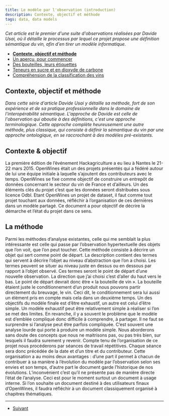 ```yaml
---
title: Le modèle par l'observation (introduction)
description: Contexte, objectif et méthode
tags: data, data models
---
```


_Cet article est le premier d'une suite d'observations réalisées par Davide Usai, où il détaille le processus 
par lequel ce projet propose une définition sémantique du vin, afin d'en tirer un modèle informatique._

- __[Contexte, objectif et méthode](le-modele-par-l-observation-0.html)__
- [Un aperçu, pour commencer](le-modele-par-l-observation-1.html)
- [Des bouteilles, leurs étiquettes](le-modele-par-l-observation-2.html)
- [Teneurs en sucre et en dioxyde de carbone](le-modele-par-l-observation-3.html)
- [Compréhension de la classification des vins](le-modele-par-l-observation-4.html)


## Contexte, objectif et méthode

_Dans cette série d'article Davide Usai y détaille sa méthode, fort de son expérience et de sa pratique professionnelle
dans le domaine de l'interopérabilité sémantique. L'approche de Davide est celle de l'observation qui aboutie à des définitions, 
c'est une approche terminologique. Cette approche complète heureusement une autre méthode, plus classique,
qui consiste à définir la sémantique du vin par une approche ontologique, en se raccrochant à des modèles pré-existants._

## Contexte & objectif

La première édition de l’événement Hackagriculture a eu lieu à Nantes le 21-22 mars 2015. OpenWines était un des projets présentés qui a fédéré autour de lui une équipe initiale à laquelle s’ajoutent des contributeurs avec le temps. OpenWines se fixe comme objectif de construire un entrepôt de données concernant le secteur du vin de France et d’ailleurs. Un des éléments clés du projet c’est que les données seront distribuées sous licence Odbl.
Etant OpenWines un projet de dataset, il faut comme tout projet touchant aux données, réfléchir à l’organisation de ces dernières dans un modèle partagé.
Ce document a pour objectif de décrire la démarche et l’état du projet dans ce sens.

## La méthode

Parmi les méthodes d’analyse existantes, celle qui me semblait la plus intéressante est celle qui passe par l’observation hypertextuelle des objets que l’on voit, que l’on peut toucher. Cette méthode consiste à décrire un objet qui sert comme point de départ. La description contient des termes qui servent à décrire  l’objet au niveau d’abstraction que l’on a choisi. Les termes peuvent se situer au niveau juste en dessus ou en dessous par rapport à l’objet observé. Ces termes seront le point de départ d’une nouvelle observation. La direction que j’ai choisi c’est d’aller du haut vers le bas. Le point de départ devrait donc être « la bouteille de vin ». La bouteille étaient juste le conditionnement d’un produit nous pouvons partir directement du breuvage, le vin. Ceci dit, le conditionnement sera lui aussi un élément pris en compte mais cela dans un deuxième temps. 
Un des objectifs du modèle finale est d’être exhaustif, un autre est celui d’être simple. Un modèle exhaustif peut être relativement simple à réaliser si l’on se met des limites. En revanche, il y a souvent le problème que le modèle est d’emblée compliqué donc difficile à comprendre, à partager. Il ne faut se surprendre si l’analyse peut être parfois compliquée. C’est souvent une analyse lourde qui porte à produire un modèle simple.
Nous aborderons sans doute des concepts que nous ne maitrisons pas, ou pas très bien, sur lesquels il faudra surement y revenir. Compte tenu de l’organisation de ce projet nous procéderons par séances de travail répétitives. Chaque séance sera donc précédée de la date et d’un titre et du contributeur. Cette organisation a au moins deux avantages : d’une part il permet à chacun de contribuer à sa manière à l’évolution du modèle par l’observation selon ses envies et son temps, d’autre part le document garde l’historique de nos évolutions. L’inconvénient c’est qu’il ne présente pas de manière directe l’état de l’analyse.
Ceci est pour le moment surtout un document à usage interne. Si l’on souhaite un document destiné à des utilisateurs finaux d’OpenWines, il faudra réfléchir à un document classiquement organisé à chapitres thématiques.

<hr>
<nav>
  <ul class="pager">
    <li class="next"><a href="/posts/le-modele-par-l-observation-1.html">Suivant <span class="glyphicon glyphicon-menu-right"></span></a></li>
  </ul>
</nav>





